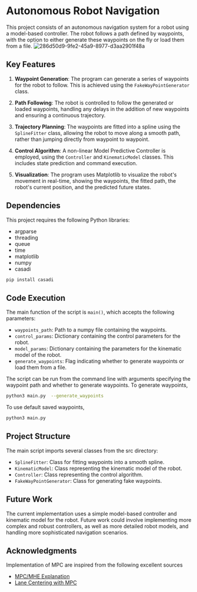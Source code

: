 # Autonomous Robot Navigation

This project consists of an autonomous navigation system for a robot using a model-based controller. The robot follows a path defined by waypoints, with the option to either generate these waypoints on the fly or load them from a file.
![286d50d9-9fe2-45a9-8977-d3aa2901f48a](https://github.com/eulerecho/unicycle_mpc/assets/56460011/534a28a5-6803-46fb-bb40-87994693e8e9)

## Key Features

1. **Waypoint Generation**: The program can generate a series of waypoints for the robot to follow. This is achieved using the `FakeWayPointGenerator` class.

2. **Path Following**: The robot is controlled to follow the generated or loaded waypoints, handling any delays in the addition of new waypoints and ensuring a continuous trajectory.

3. **Trajectory Planning**: The waypoints are fitted into a spline using the `SplineFitter` class, allowing the robot to move along a smooth path, rather than jumping directly from waypoint to waypoint.

4. **Control Algorithm**: A non-linear Model Predictive Controller is employed, using the `Controller` and `KinematicModel` classes. This includes state prediction and command execution.

5. **Visualization**: The program uses Matplotlib to visualize the robot's movement in real-time, showing the waypoints, the fitted path, the robot's current position, and the predicted future states.

## Dependencies

This project requires the following Python libraries:

* argparse
* threading
* queue
* time
* matplotlib
* numpy
* casadi
```bash
pip install casadi
```
  
## Code Execution

The main function of the script is `main()`, which accepts the following parameters:

- `waypoints_path`: Path to a numpy file containing the waypoints.
- `control_params`: Dictionary containing the control parameters for the robot.
- `model_params`: Dictionary containing the parameters for the kinematic model of the robot.
- `generate_waypoints`: Flag indicating whether to generate waypoints or load them from a file.

The script can be run from the command line with arguments specifying the waypoint path and whether to generate waypoints. To generate waypoints,

```bash
python3 main.py  --generate_waypoints
```

To use default saved waypoints, 
```bash
python3 main.py 
```
## Project Structure

The main script imports several classes from the src directory:

- `SplineFitter`: Class for fitting waypoints into a smooth spline.
- `KinematicModel`: Class representing the kinematic model of the robot.
- `Controller`: Class representing the control algorithm.
- `FakeWayPointGenerator`: Class for generating fake waypoints.

## Future Work

The current implementation uses a simple model-based controller and kinematic model for the robot. Future work could involve implementing more complex and robust controllers, as well as more detailed robot models, and handling more sophisticated navigation scenarios.

<!-- ACKNOWLEDGMENTS -->
## Acknowledgments

Implementation of MPC are inspired from the following excellent sources

* [MPC/MHE Explanation](https://www.youtube.com/playlist?list=PLK8squHT_Uzej3UCUHjtOtm5X7pMFSgAL)
* [Lane Centering with MPC](https://jonathan-hui.medium.com/lane-keeping-in-autonomous-driving-with-model-predictive-control-50f06e989bc9)

